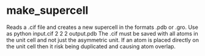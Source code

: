 # make_supercell
Reads a .cif file and creates a new supercell in the formats .pdb or .gro. Use as python input.cif 2 2 2 output.pdb
The .cif must be saved with all atoms in the unit cell and not just the asymmetric unit. If an atom is placed directly on the unit cell then it risk being duplicated and causing atom overlap.
